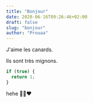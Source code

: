 ```yaml
---
title: "Bonjour"
date: 2020-06-16T09:26:46+02:00
draft: false
slug: "bonjour"
author: "Prouaa"
---
```


J'aime les canards.

Ils sont très mignons.

```javascript
if (true) {
  return 1;
}
```

hehe 🐱‍🏍❤